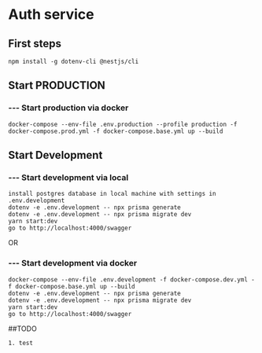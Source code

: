 # Auth service

## First steps

    npm install -g dotenv-cli @nestjs/cli

## Start PRODUCTION

### --- Start production via docker

    docker-compose --env-file .env.production --profile production -f docker-compose.prod.yml -f docker-compose.base.yml up --build

## Start Development

### --- Start development via local

    install postgres database in local machine with settings in .env.development
    dotenv -e .env.development -- npx prisma generate
    dotenv -e .env.development -- npx prisma migrate dev
    yarn start:dev
    go to http://localhost:4000/swagger

OR

### --- Start development via docker

    docker-compose --env-file .env.development -f docker-compose.dev.yml -f docker-compose.base.yml up --build
    dotenv -e .env.development -- npx prisma generate
    dotenv -e .env.development -- npx prisma migrate dev
    yarn start:dev
    go to http://localhost:4000/swagger

##TODO

    1. test
